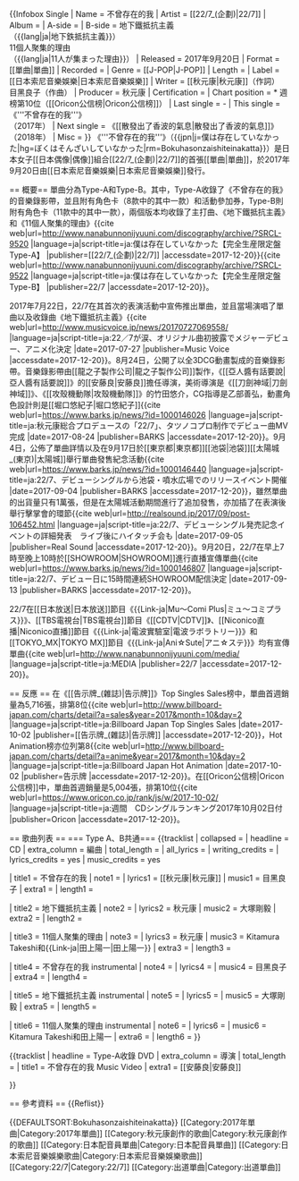 {{Infobox Single
| Name = 不曾存在的我
| Artist = [[22/7_(企劃)|22/7]]
| Album = 
| A-side = 
| B-side = 地下鐵抵抗主義<br>（{{lang|ja|地下鉄抵抗主義}}）<br />11個人聚集的理由<br>（{{lang|ja|11人が集まった理由}}）
| Released = 2017年9月20日
| Format = [[單曲|單曲]]
| Recorded = 
| Genre = [[J-POP|J-POP]]
| Length = 
| Label = [[日本索尼音樂娛樂|日本索尼音樂娛樂]]
| Writer = [[秋元康|秋元康]]（作詞）<br />目黑良子（作曲）
| Producer = 秋元康
| Certification = 
| Chart position = * 週榜第10位（[[Oricon公信榜|Oricon公信榜]]）
| Last single = -
| This single = 《'''不曾存在的我'''》<br />（2017年）
| Next single =  《[[散發出了香波的氣息|散發出了香波的氣息]]》<br />（2018年）
| Misc = 
}}
《'''不曾存在的我'''》（{{jpn|j=僕は存在していなかった|hg=ぼくはそんざいしていなかった|rm=Bokuhasonzaishiteinakatta}}）是日本女子[[日本偶像|偶像]]組合[[22/7_(企劃)|22/7]]的首張[[單曲|單曲]]，於2017年9月20日由[[日本索尼音樂娛樂|日本索尼音樂娛樂]]發行。

== 概要==
單曲分為Type-A和Type-B。其中，Type-A收錄了《不曾存在的我》的音樂錄影帶，並且附有角色卡（8款中的其中一款）和活動參加券，Type-B則附有角色卡（11款中的其中一款），兩個版本均收錄了主打曲、《地下鐵抵抗主義》和《11個人聚集的理由》<ref>{{cite web|url=http://www.nanabunnonijyuuni.com/discography/archive/?SRCL-9520 |language=ja|script-title=ja:僕は存在していなかった【完全生産限定盤 Type-A】 |publisher=[[22/7_(企劃)|22/7]] |accessdate=2017-12-20}}</ref><ref>{{cite web|url=http://www.nanabunnonijyuuni.com/discography/archive/?SRCL-9522 |language=ja|script-title=ja:僕は存在していなかった【完全生産限定盤 Type-B】 |publisher=22/7 |accessdate=2017-12-20}}</ref>。

2017年7月22日，22/7在其首次的表演活動中宣佈推出單曲，並且當場演唱了單曲以及收錄曲《地下鐵抵抗主義》<ref>{{cite web|url=http://www.musicvoice.jp/news/20170727069558/ |language=ja|script-title=ja:22／7が涙、オリジナル曲初披露でメジャーデビュー、アニメ化決定 |date=2017-07-27 |publisher=Music Voice |accessdate=2017-12-20}}</ref>。8月24日，公開了以全3DCG動畫製成的音樂錄影帶。音樂錄影帶由[[龍之子製作公司|龍之子製作公司]]製作，《[[亞人醬有話要說|亞人醬有話要說]]》的[[安藤良|安藤良]]擔任導演，美術導演是《[[刀劍神域|刀劍神域]]》、《[[攻殼機動隊|攻殼機動隊]]》的竹田悠介，CG指導是乙部善弘，動畫角色設計則是[[堀口悠紀子|堀口悠紀子]]<ref>{{cite web|url=https://www.barks.jp/news/?id=1000146026 |language=ja|script-title=ja:秋元康総合プロデュースの「22/7」、タツノコプロ制作でデビュー曲MV完成 |date=2017-08-24 |publisher=BARKS |accessdate=2017-12-20}}</ref>。9月4日，公佈了單曲詳情以及在9月17日於[[東京都|東京都]][[池袋|池袋]][[太陽城_(東京)|太陽城]]舉行單曲發售紀念活動<ref>{{cite web|url=https://www.barks.jp/news/?id=1000146440 |language=ja|script-title=ja:22/7、デビューシングルから池袋・噴水広場でのリリースイベント開催 |date=2017-09-04 |publisher=BARKS |accessdate=2017-12-20}}</ref>，雖然單曲的出貨量只有1萬張，但是在太陽城活動期間進行了追加發售，亦加插了在表演後舉行擊掌會的環節<ref>{{cite web|url=http://realsound.jp/2017/09/post-106452.html |language=ja|script-title=ja:22/7、デビューシングル発売記念イベントの詳細発表　ライブ後にハイタッチ会も |date=2017-09-05 |publisher=Real Sound |accessdate=2017-12-20}}</ref>。9月20日，22/7在早上7時至晚上10時於[[SHOWROOM|SHOWROOM]]進行直播宣傳單曲<ref name="22/7、デビュー日に15時間連続SHOWROOM配信決定">{{cite web|url=https://www.barks.jp/news/?id=1000146807 |language=ja|script-title=ja:22/7、デビュー日に15時間連続SHOWROOM配信決定 |date=2017-09-13 |publisher=BARKS |accessdate=2017-12-20}}</ref>。

22/7在[[日本放送|日本放送]]節目《{{Link-ja|Mu～Comi Plus|ミュ～コミプラス}}》<ref name="22/7、デビュー日に15時間連続SHOWROOM配信決定"/>、[[TBS電視台|TBS電視台]]節目《[[CDTV|CDTV]]》、[[Niconico直播|Niconico直播]]節目《{{Link-ja|電波實驗室|電波ラボラトリー}}》和[[TOKYO_MX|TOKYO MX]]節目《{{Link-ja|Ani☆Sute|アニ☆ステ}}》均有宣傳單曲<ref>{{cite web|url=http://www.nanabunnonijyuuni.com/media/ |language=ja|script-title=ja:MEDIA |publisher=22/7 |accessdate=2017-12-20}}</ref>。

== 反應 ==
在《[[告示牌_(雜誌)|告示牌]]》Top Singles Sales榜中，單曲首週銷量為5,716張，排第8位<ref>{{cite web|url=http://www.billboard-japan.com/charts/detail?a=sales&year=2017&month=10&day=2 |language=ja|script-title=ja:Billboard Japan Top Singles Sales |date=2017-10-02 |publisher=[[告示牌_(雜誌)|告示牌]] |accessdate=2017-12-20}}</ref>，Hot Animation榜亦位列第8<ref>{{cite web|url=http://www.billboard-japan.com/charts/detail?a=anime&year=2017&month=10&day=2 |language=ja|script-title=ja:Billboard Japan Hot Animation |date=2017-10-02 |publisher=告示牌 |accessdate=2017-12-20}}</ref>。在[[Oricon公信榜|Oricon公信榜]]中，單曲首週銷量是5,004張，排第10位<ref>{{cite web|url=https://www.oricon.co.jp/rank/js/w/2017-10-02/ |language=ja|script-title=ja:週間　CDシングルランキング2017年10月02日付 |publisher=Oricon |accessdate=2017-12-20}}</ref>。

== 歌曲列表 ==
=== Type A、B共通===
{{tracklist
| collapsed = 
| headline = CD
| extra_column = 編曲
| total_length = 
| all_lyrics =
| writing_credits = 
| lyrics_credits = yes
| music_credits = yes

| title1 = 不曾存在的我
| note1 = 
| lyrics1 = [[秋元康|秋元康]]
| music1 = 目黑良子
| extra1 = 
| length1 = 

| title2 = 地下鐵抵抗主義
| note2 = 
| lyrics2 = 秋元康
| music2 = 大塚剛毅
| extra2 = 
| length2 = 

| title3 = 11個人聚集的理由
| note3 = 
| lyrics3 = 秋元康
| music3 = Kitamura Takeshi和{{Link-ja|田上陽一|田上陽一}}
| extra3 = 
| length3 = 

| title4 = 不曾存在的我 instrumental
| note4 = 
| lyrics4 = 
| music4 = 目黑良子
| extra4 = 
| length4 = 

| title5 = 地下鐵抵抗主義 instrumental
| note5 = 
| lyrics5 = 
| music5 = 大塚剛毅
| extra5 = 
| length5 = 

| title6 = 11個人聚集的理由 instrumental
| note6 = 
| lyrics6 = 
| music6 = Kitamura Takeshi和田上陽一
| extra6 = 
| length6 = 
}}

{{tracklist
| headline = Type-A收錄 DVD
| extra_column = 導演
| total_length = 
| title1 = 不曾存在的我 Music Video
| extra1 = [[安藤良|安藤良]]

}}

== 參考資料 ==
{{Reflist}}

{{DEFAULTSORT:Bokuhasonzaishiteinakatta}}
[[Category:2017年單曲|Category:2017年單曲]]
[[Category:秋元康創作的歌曲|Category:秋元康創作的歌曲]]
[[Category:日本配音員單曲|Category:日本配音員單曲]]
[[Category:日本索尼音樂娛樂歌曲|Category:日本索尼音樂娛樂歌曲]]
[[Category:22/7|Category:22/7]]
[[Category:出道單曲|Category:出道單曲]]